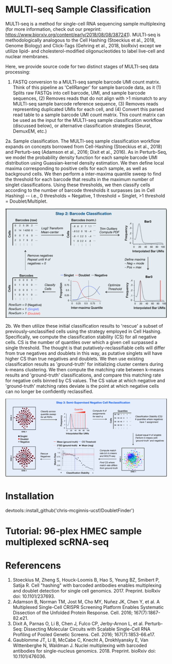 # MULTI-seq Sample Classification
MULTI-seq is a method for single-cell RNA sequencing sample multiplexing (for more information, check out our preprint: https://www.biorxiv.org/content/early/2018/08/08/387241). MULTI-seq is methodologically analogous to the Cell Hashing (Stoeckius et al., 2018, Genome Biology) and Click-Tags (Gehring et al., 2018, bioRxiv) except we utilize lipid- and cholesterol-modified oligonucleotides to label live-cell and nuclear membranes.

Here, we provide source code for two distinct stages of MULTI-seq data processing:

1. FASTQ conversion to a MULTI-seq sample barcode UMI count matrix. Think of this pipeline as 'CellRanger' for sample barcode data, as it (1) Splits raw FASTQs into cell barcode, UMI, and sample barcode sequences, (2) Removes reads that do not align with >1 mismatch to any MULTI-seq sample barcode reference sequence, (3) Removes reads representing duplicated UMIs for each cell, and (4) Convert this parsed read table to a sample barcode UMI count matrix. This count matrix can be used as the input for the MULTI-seq sample classification workflow (discussed below), or alternative classification strategies (Seurat, DemuxEM, etc.)

<p align="center">
<![alternativetext](/Figures/MULTIseq_Alignment_2.png)>
</p>

2a. Sample classification. The MULTI-seq sample classification workflow expands on concepts borrowed from Cell-Hashing (Stoeckius et al., 2018) and Perturb-seq (Adamson et al., 2016; Dixit et al., 2016). As in Perturb-Seq, we model the probability density function for each sample barcode UMI distribution using Guassian-kernel density estimation. We then define local maxima corresponding to positive cells for each sample, as well as background cells. We then perform a inter-maxima quantile sweep to find the threshold for each barcode that results in the maximum number of singlet classifications. Using these thresholds, we then classify cells according to the number of barcode thresholds it surpasses (as in Cell Hashing) -- i.e., 0 thresholds = Negative, 1 threshold = Singlet, >1 threshold = Doublet/Multiplet.

![alternativetext](/Figures/MULTIseq_ClassificationWorkflow.png)

2b. We then utilize these initial classification results to 'rescue' a subset of previously-unclassified cells using the strategy employed in Cell Hashing. Specifically, we compute the classification stability (CS) for all negative cells. CS is the number of quantiles over which a given cell surpassed a single threshold. The thought is that putatively-reclassifiable cells will differ from true negatives and doublets in this way, as putative singlets will have higher CS than true negatives and doublets. We then use existing classification results as 'ground-truth' for initializing cluster centers during k-means clustering. We then compute the matching rate between k-means results and 'ground-truth' classifications, and compare this matching rate for negative cells binned by CS values. The CS value at which negative and 'ground-truth' matching rates deviate is the point at which negative cells can no longer be confidently reclassified.

![alternativetext](/Figures/MULTIseq_NegativeCellReclassification.png)

# Installation
devtools::install_github('chris-mcginnis-ucsf/DoubletFinder')

# Tutorial: 96-plex HMEC sample multiplexed scRNA-seq

# Referencens
1. Stoeckius M, Zheng S, Houck-Loomis B, Hao S, Yeung BZ, Smibert P, Satija R. Cell "hashing" with barcoded antibodies enables multiplexing and doublet detection for single cell genomics. 2017. Preprint. bioRxiv doi: 10.1101/237693.
2. Adamson B, Norman TM, Jost M, Cho MY, Nuñez JK, Chen Y, et al. A Multiplexed Single-Cell CRISPR Screening Platform Enables Systematic Dissection of the Unfolded Protein Response. Cell. 2016; 167(7):1867-82.e21.
3. Dixit A, Parnas O, Li B, Chen J, Fulco CP, Jerby-Arnon L, et al. Perturb-Seq: Dissecting Molecular Circuits with Scalable Single-Cell RNA Profiling of Pooled Genetic Screens. Cell. 2016; 167(7):1853-66.e17.
4. Gaublomme JT, Li B, McCabe C, Knecht A, Drokhlyansky E, Van Wittenberghe N, Waldman J. Nuclei multiplexing with barcoded antibodies for single-nucleus genomics. 2018. Preprint. bioRxiv doi: 10.1101/476036.

